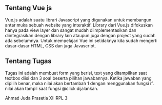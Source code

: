 ## Tentang Vue js

Vue.js adalah suatu librari Javascript yang digunakan untuk membangun antar muka sebuah website yang interaktif. Library dari Vue.js difokuskan hanya pada view layer dan sangat mudah diimplementasikan dan diintegrasikan dengan library lain ataupun juga dengan project yang sudah ada sebelumnya. Untuk mempelajari Vue ini setidaknya kita sudah mengerti dasar-dasar HTML, CSS dan juga Javascript.

## Tentang Tugas

Tugas ini adalah membuat form yang berisi, text yang ditampilkan saat textbox diisi dan 3 soal beserta pilihan jawabannya. Ketika jawaban yang dipilih benar, maka nilai akan bertambah 1 dengan menggunakan fungsi if. nilai akan tampil saat fungsi @click dijalankan.

Ahmad Juda Prasetia
XII RPL 3
